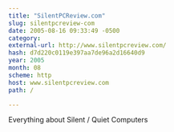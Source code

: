 ```yaml
---
title: "SilentPCReview.com"
slug: silentpcreview-com
date: 2005-08-16 09:33:49 -0500
category: 
external-url: http://www.silentpcreview.com/
hash: d7d220c0119e397aa7de96a2d16640d9
year: 2005
month: 08
scheme: http
host: www.silentpcreview.com
path: /

---
```


Everything about Silent / Quiet Computers
